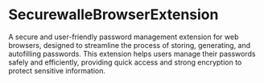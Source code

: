 # SecurewalleBrowserExtension
A secure and user-friendly password management extension for web browsers, designed to streamline the process of storing, generating, and autofilling passwords. This extension helps users manage their passwords safely and efficiently, providing quick access and strong encryption to protect sensitive information.
